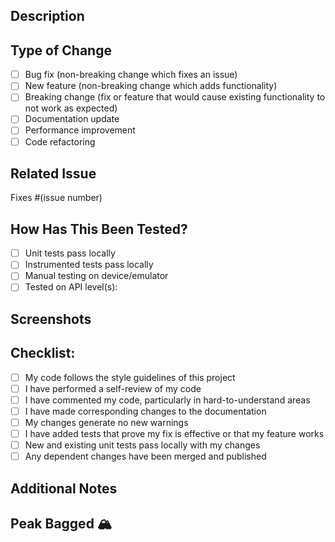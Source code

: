 ## Description
<!-- Provide a brief description of the changes in this PR -->

## Type of Change
<!-- Mark the relevant option with an "x" -->

- [ ] Bug fix (non-breaking change which fixes an issue)
- [ ] New feature (non-breaking change which adds functionality)
- [ ] Breaking change (fix or feature that would cause existing functionality to not work as expected)
- [ ] Documentation update
- [ ] Performance improvement
- [ ] Code refactoring

## Related Issue
<!-- Link to the issue this PR addresses, if applicable -->
Fixes #(issue number)

## How Has This Been Tested?
<!-- Describe the tests that you ran to verify your changes -->

- [ ] Unit tests pass locally
- [ ] Instrumented tests pass locally
- [ ] Manual testing on device/emulator
- [ ] Tested on API level(s):

## Screenshots
<!-- If applicable, add screenshots to help explain your changes -->

## Checklist:
<!-- Mark completed items with an "x" -->

- [ ] My code follows the style guidelines of this project
- [ ] I have performed a self-review of my code
- [ ] I have commented my code, particularly in hard-to-understand areas
- [ ] I have made corresponding changes to the documentation
- [ ] My changes generate no new warnings
- [ ] I have added tests that prove my fix is effective or that my feature works
- [ ] New and existing unit tests pass locally with my changes
- [ ] Any dependent changes have been merged and published

## Additional Notes
<!-- Add any additional notes or context about the PR here -->

## Peak Bagged 🏔️
<!-- Optional: Share which fourteener inspired this code contribution! -->